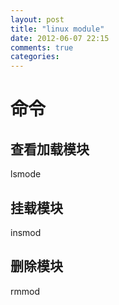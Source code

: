 ```yaml
---
layout: post
title: "linux module"
date: 2012-06-07 22:15
comments: true
categories: 
---
```


# 命令
## 查看加载模块
lsmode

## 挂载模块
insmod

## 删除模块
rmmod


